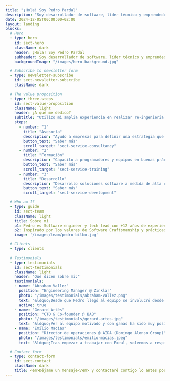 ```yaml
---
title: "¡Hola! Soy Pedro Pardal"
description: "Soy desarrollador de software, líder técnico y emprendedor"
date: 2024-12-05T00:00:00+02:00
layout: landing
blocks:
  # Hero
  - type: hero
    id: sect-hero
    className: dark
    header: ¡Hola! Soy Pedro Pardal
    subheader: Soy desarrollador de software, líder técnico y emprendedor
    backgroundImage: "/images/hero-background.jpg"

  # Subscribe to newsletter form
  - type: newsletter-subscribe
    id: sect-newsletter-subscribe
    className: dark

  # The value proposition
  - type: three-steps
    id: sect-value-proposition
    className: light
    header: ¿A qué me dedico?
    subtitle: "Utilizo mi amplia experiencia en realizar re-ingeniería de sistemas legacy, construir servicios escalables en la nube y adoptar prácticas de desarrollo ágil y DevOps, para:"
    steps:
      - number: "1"
        title: "Asesoría"
        description: "Ayudo a empresas para definir una estrategia que les permita superar sus mayores retos de desarrollo de software."
        button_text: "Saber más"
        scroll_target: "sect-service-consultancy"
      - number: "2"
        title: "Formación"
        description: "Capacito a programadores y equipos en buenas prácticas y metodologías de desarrollo, diseño y arquitectura de software."
        button_text: "Saber más"
        scroll_target: "sect-service-training"
      - number: "3"
        title: "Desarrollo"
        description: "Desarrollo soluciones software a medida de alta calidad."
        button_text: "Saber más"
        scroll_target: "sect-service-development"

  # Who am I?
  - type: guide
    id: sect-team
    className: light
    title: Sobre mí
    p1: Pedro es Software engineer y tech lead con +12 años de experiencia construyendo aplicaciones web escalables en el cloud, y liderando equipos multidisciplinares usando metodologías ágiles.
    p2: Inspirado por los valores de Software Craftsmanship y prácticas de Extreme Programming y DevOps, poniendo especial énfasis en la entrega temprana de valor, comunicación transparente con el cliente y excelencia técnica.
    image: '/images/team/pedro-bilbo.jpg'

  # Clients
  - type: clients

  # Testimonials
  - type: testimonials
    id: sect-testimonials
    className: light
    header: "Qué dicen sobre mí:"
    testimonials:
    - name: "Abraham Vallez"
      position: "Engineering Manager @ Zinklar"
      photo: "/images/testimonials/abraham-vallez.png"
      text: "&ldquo;Desde que Pedro llegó al equipo se involucró desde el minuto 1, tanto en el producto como en la parte técnica, siendo una pieza clave en la gran mejora sistémica que experimentó el equipo, ayudando no solo en detalles técnicos si no en las interacciones, relaciones y otras dinámicas de equipo.&rdquo;"
      active: true
    - name: "Gerard Artés"
      position: "CTO & Co-founder @ BAB"
      photo: "/images/testimonials/gerard-artes.jpg"
      text: "&ldquo;Ver al equipo motivado y con ganas ha sido muy positivo. Gana el equipo, gana la empresa y también ganan los empleados a nivel personal ya que obtienen un aprendizaje y una formación extra que tiene un retorno muy positivo&rdquo;"
    - name: "Emilio Macías"
      position: "Director de operaciones @ AIDA (Domingo Alonso Group)"
      photo: "/images/testimonials/emilio-macias.jpeg"
      text: "&ldquo;Tras empezar a trabajar con Exeal, volvemos a respirar en el equipo el aprendizaje, las preguntas, las lecturas... El éxito principal es ayudar a crecer y retener a nuestros profesionales.&rdquo;"

  # Contact form
  - type: contact-form
    id: sect-contact
    className: dark
    title: <em>Déjame un mensaje</em> y contactaré contigo lo antes posible.
---
```

